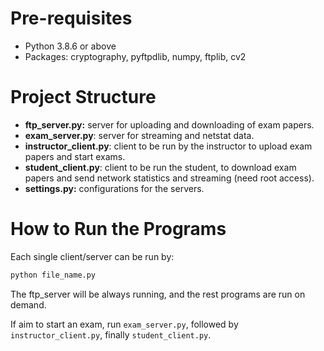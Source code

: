 # Pre-requisites
 - Python 3.8.6 or above
 - Packages: cryptography, pyftpdlib, numpy, ftplib, cv2

# Project Structure
 - **ftp_server.py:** server for uploading and downloading of exam papers.
 - **exam_server.py**: server for streaming and netstat data. 
 - **instructor_client.py**: client to be run by the instructor to upload exam papers and start exams.
 - **student_client.py**: client to be run the student, to download exam papers and send network statistics and streaming (need root access).
 - **settings.py:** configurations for the servers.

# How to Run the Programs
Each single client/server can be run by:
```bash
python file_name.py
```
The ftp_server will be always running, and the rest programs are run on demand.

If aim to start an exam, run `exam_server.py`, followed by `instructor_client.py`, finally `student_client.py`. 
